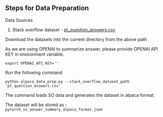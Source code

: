 ## Steps for Data Preparation

Data Sources

1. Stack overflow dataset - [pt_question_answers.csv](../../../data_curation/data_sources/pt_question_answers.csv)

Download the datasets into the current directory from the above path

As we are using OPENAI to summarize answer, please provide OPENAI API KEY in environment variable.
```
export OPENAI_API_KEY=''
```

Run the following command

```
python alpaca_data_prep.py --stack_overflow_dataset_path 'pt_question_answers.csv'
```

The command loads SO data and generates the dataset in alpaca format.

The dataset will be stored as - `pytorch_so_answer_summary_alpaca_format.json`